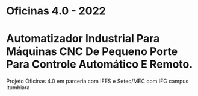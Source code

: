 # Oficinas 4.0 - 2022
# Automatizador Industrial Para Máquinas CNC De Pequeno Porte Para Controle Automático E Remoto.
Projeto Oficinas 4.0 em parceria com IFES e Setec/MEC com IFG campus Itumbiara
